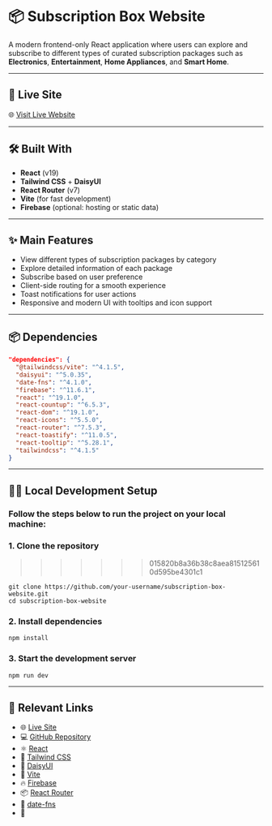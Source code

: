 # 📦 Subscription Box Website

A modern frontend-only React application where users can explore and subscribe to different types of curated subscription packages such as **Electronics**, **Entertainment**, **Home Appliances**, and **Smart Home**.

---

## 🚀 Live Site

🌐 [Visit Live Website](https://subscription-box-6103b.web.app/)

---

## 🛠️ Built With

- **React** (v19)
- **Tailwind CSS** + **DaisyUI**
- **React Router** (v7)
- **Vite** (for fast development)
- **Firebase** (optional: hosting or static data)
  
---

## ✨ Main Features

- View different types of subscription packages by category
- Explore detailed information of each package
- Subscribe based on user preference
- Client-side routing for a smooth experience
- Toast notifications for user actions
- Responsive and modern UI with tooltips and icon support

---

## 📦 Dependencies

```json
"dependencies": {
  "@tailwindcss/vite": "^4.1.5",
  "daisyui": "^5.0.35",
  "date-fns": "^4.1.0",
  "firebase": "^11.6.1",
  "react": "^19.1.0",
  "react-countup": "^6.5.3",
  "react-dom": "^19.1.0",
  "react-icons": "^5.5.0",
  "react-router": "^7.5.3",
  "react-toastify": "^11.0.5",
  "react-tooltip": "^5.28.1",
  "tailwindcss": "^4.1.5"
}

```

---


## 🧑‍💻 Local Development Setup

### Follow the steps below to run the project on your local machine:

### 1. Clone the repository

>>>>>>> 015820b8a36b38c8aea815125610d595be4301c1
```
git clone https://github.com/your-username/subscription-box-website.git
cd subscription-box-website
```

### 2. Install dependencies

```
npm install
```

### 3. Start the development server

```
npm run dev
```

---

## 🔗 Relevant Links

- 🌐 [Live Site](https://your-live-site-link.com)  
- 💻 [GitHub Repository](https://github.com/your-username/subscription-box-website)  
- ⚛️ [React](https://reactjs.org/)  
- 💨 [Tailwind CSS](https://tailwindcss.com/)  
- 🌸 [DaisyUI](https://daisyui.com/)  
- 🚀 [Vite](https://vitejs.dev/)  
- 🔥 [Firebase](https://firebase.google.com/)  
- 📦 [React Router](https://reactrouter.com/)  
- 📅 [date-fns](https://date-fns.org/)  
- 🔢

